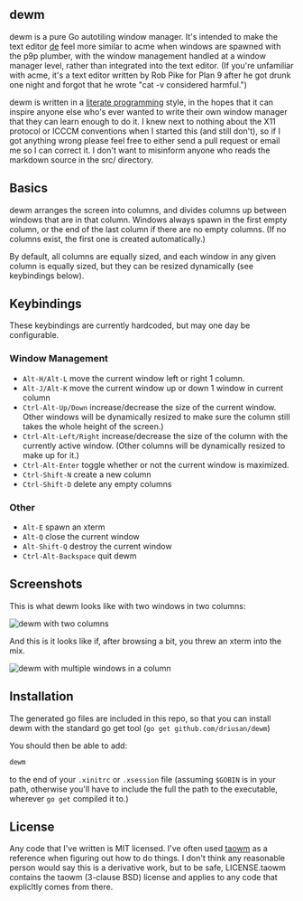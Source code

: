 ## dewm

dewm is a pure Go autotiling window manager. It's intended to make the text
editor [de](https://github.com/driusan/de) feel more similar to acme when windows
are spawned with the p9p plumber, with the window management handled at a window
manager level, rather than integrated into the text editor. (If you're unfamiliar
with acme, it's a text editor written by Rob Pike for Plan 9 after he got drunk
one night and forgot that he wrote "cat -v considered harmful.")

dewm is written in a [literate programming](https://en.wikipedia.org/wiki/Literate_programming)
style, in the hopes that it can inspire anyone else who's ever wanted to write
their own window manager that they can learn enough to do it. I knew next to
nothing about the X11 protocol or ICCCM conventions when I started this (and
still don't), so if I got anything wrong please feel free to either send a pull
request or email me so I can correct it. I don't want to misinform anyone who
reads the markdown source in the src/ directory.

## Basics

dewm arranges the screen into columns, and divides columns up between windows
that are in that column. Windows always spawn in the first empty column, or the
end of the last column if there are no empty columns. (If no columns exist, the
first one is created automatically.)

By default, all columns are equally sized, and each window in any given column
is equally sized, but they can be resized dynamically (see keybindings below).

## Keybindings

These keybindings are currently hardcoded, but may one day be configurable.

### Window Management
* `Alt-H/Alt-L` move the current window left or right 1 column.
* `Alt-J/Alt-K` move the current window up or down 1 window in current column
* `Ctrl-Alt-Up/Down` increase/decrease the size of the current window. Other
   windows will be dynamically resized to make sure the column still takes the
   whole height of the screen.)
* `Ctrl-Alt-Left/Right` increase/decrease the size of the column with the 
   currently active window. (Other columns will be dynamically resized to
   make up for it.)
* `Ctrl-Alt-Enter` toggle whether or not the current window is maximized.
* `Ctrl-Shift-N` create a new column 
* `Ctrl-Shift-D` delete any empty columns

### Other
* `Alt-E` spawn an xterm
* `Alt-Q` close the current window
* `Alt-Shift-Q` destroy the current window
* `Ctrl-Alt-Backspace` quit dewm

## Screenshots

This is what dewm looks like with two windows in two columns:

![dewm with two columns](https://driusan.github.io/dewm/dewm-twocolumn.png)

And this is it looks like if, after browsing a bit, you threw an xterm into
the mix.

![dewm with multiple windows in a column](https://driusan.github.io/dewm/dewm-multiwindow.png)

## Installation

The generated go files are included in this repo, so that you can install dewm
with the standard go get tool (`go get github.com/driusan/dewm`)

You should then be able to add:

```go
dewm
```

to the end of your `.xinitrc` or `.xsession` file (assuming `$GOBIN` is in your
path, otherwise you'll have to include the full the path to the executable,
wherever `go get` compiled it to.)

## License

Any code that I've written is MIT licensed. I've often used [taowm](https://github.com/nigeltao/taowm)
as a reference when figuring out how to do things. I don't think any reasonable
person would say this is a derivative work, but to be safe, LICENSE.taowm contains
the taowm (3-clause BSD) license and applies to any code that explicltly comes
from there. 